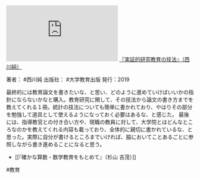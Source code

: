 ![](https://gyazo.com/f13b54de85a7be357a0a45257ec38512.img)
[『実証的研究教育の技法』（西川純）](https://amzn.to/3OyKMOC)

著者： #西川純 
出版社： #大学教育出版 
発行：2019

最終的には教育論文を書きたいな、と思い、どのように進めていけばいいかの指針にならないかなと購入。教育研究に関して、その技法から論文の書き方までを教えてくれる１冊。統計の技法についても簡単に書かれており、やはりその部分を勉強して道具として使えるようになっておく必要はあるな、と感じた。
最後には、指導教官との付き合い方や、現職の教員に対して、大学院とはどんなところなのかを教えてくれる内容も載っており、全体的に親切に書かれているな、と思った。実際に自分が書けるところまでいければ、脇においてことあるごとに参照しながら書き進めることになると思う。

- [[『確かな算数・数学教育をもとめて』（杉山 吉茂）]]

#教育 